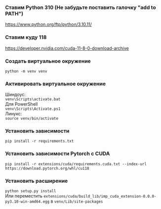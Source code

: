 ### Ставим Python 310 (Не забудьте поставить галочку "add to PATH")
https://www.python.org/ftp/python/3.10.11/

### Ставим куду 118
https://developer.nvidia.com/cuda-11-8-0-download-archive

### Создать виртуальное окружение
`python -m venv venv`

### Активировать виртуальное окружение
Шиндоус:  
`venv\Scripts\activate.bat`  
Для PowerShell  
`venv\Scripts\Activate.ps1`  
Линукс:  
`source venv/bin/activate`

### Установить зависимости
`pip install -r requirements.txt`

### Установить зависимости Pytorch с CUDA
`pip install -r extensions/cuda/requirements.cuda.txt --index-url https://download.pytorch.org/whl/cu118`

### Установить расширение
`python setup.py install`  
Или переместить `extensions/cuda/build_lib/imp_cuda_extension-0.0.0-py3.10-win-amd64.egg` в `venv/Lib/site-packages`